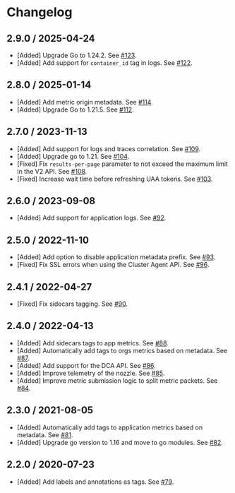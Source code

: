# Changelog

## 2.9.0 / 2025-04-24

* [Added] Upgrade Go to 1.24.2. See [#123](https://github.com/DataDog/datadog-firehose-nozzle/pull/123).
* [Added] Add support for `container_id` tag in logs. See [#122](https://github.com/DataDog/datadog-firehose-nozzle/pull/122).

## 2.8.0 / 2025-01-14

* [Added] Add metric origin metadata. See [#114](https://github.com/DataDog/datadog-firehose-nozzle/pull/114).
* [Added] Upgrade Go to 1.21.5. See [#112](https://github.com/DataDog/datadog-firehose-nozzle/pull/112).

## 2.7.0 / 2023-11-13

* [Added] Add support for logs and traces correlation. See [#109](https://github.com/DataDog/datadog-firehose-nozzle/pull/109).
* [Added] Upgrade go to 1.21. See [#104](https://github.com/DataDog/datadog-firehose-nozzle/pull/104).
* [Fixed] Fix `results-per-page` parameter to not exceed the maximum limit in the V2 API. See [#108](https://github.com/DataDog/datadog-firehose-nozzle/pull/108).
* [Fixed] Increase wait time before refreshing UAA tokens. See [#103](https://github.com/DataDog/datadog-firehose-nozzle/pull/103).

## 2.6.0 / 2023-09-08

* [Added] Add support for application logs. See [#92](https://github.com/DataDog/datadog-firehose-nozzle/pull/92).

## 2.5.0 / 2022-11-10

* [Added] Add option to disable application metadata prefix. See [#93](https://github.com/DataDog/datadog-firehose-nozzle/pull/93).
* [Fixed] Fix SSL errors when using the Cluster Agent API. See [#96](https://github.com/DataDog/datadog-firehose-nozzle/pull/96).

## 2.4.1 / 2022-04-27

* [Fixed] Fix sidecars tagging. See [#90](https://github.com/DataDog/datadog-firehose-nozzle/pull/90).

## 2.4.0 / 2022-04-13

* [Added] Add sidecars tags to app metrics. See [#88](https://github.com/DataDog/datadog-firehose-nozzle/pull/88).
* [Added] Automatically add tags to orgs metrics based on metadata. See [#87](https://github.com/DataDog/datadog-firehose-nozzle/pull/87).
* [Added] Add support for the DCA API. See [#86](https://github.com/DataDog/datadog-firehose-nozzle/pull/86).
* [Added] Improve telemetry of the nozzle. See [#85](https://github.com/DataDog/datadog-firehose-nozzle/pull/85).
* [Added] Improve metric submission logic to split metric packets. See [#84](https://github.com/DataDog/datadog-firehose-nozzle/pull/84).

## 2.3.0 / 2021-08-05

* [Added] Automatically add tags to application metrics based on metadata. See [#81](https://github.com/DataDog/datadog-firehose-nozzle/pull/81).
* [Added] Upgrade go version to 1.16 and move to go modules. See [#82](https://github.com/DataDog/datadog-firehose-nozzle/pull/82).

## 2.2.0 / 2020-07-23

* [Added] Add labels and annotations as tags. See [#79](https://github.com/DataDog/datadog-firehose-nozzle/pull/79).
